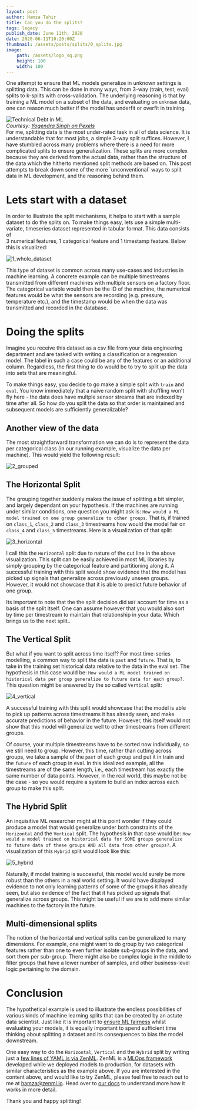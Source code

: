 ```yaml
---
layout: post
author: Hamza Tahir
title: Can you do the splits?
tags: legacy
publish_date: June 11th, 2020
date: 2020-06-11T10:20:00Z
thumbnail: /assets/posts/splits/0_splits.jpg
image:
    path: /assets/logo_sq.png
    height: 100
    width: 100
---
```

One attempt to ensure that ML models generalize in unknown settings is splitting data. This can be done in many ways, 
from 3-way (train, test, eval) 
splits to k-splits with cross-validation. The underlying reasoning is that by training a ML model 
on a subset of the data, and evaluating on `unknown` data, one can reason much better if the model has underfit or overfit in training.

<div class="row justify-content-center">
    <div class="col-md-4">
        <div class="text-center"><img class="" src="/assets/posts/splits/0_splits.jpg" alt="Technical Debt in ML"></div>
    </div>
</div>
<div class="row justify-content-center">
<em>Courtesy: <a href="https://www.pexels.com/photo/man-doing-yoga-1701207/">Yogendra Singh on Pexels</a> </em>
</div>
For me, splitting data is the most under-rated task in all of data science. It is understandable that for most jobs,
a simple 3-way split suffices. However, I have stumbled across many problems where there is a 
need for more complicated splits to ensure generalization. These splits are more complex because they are derived 
from the actual data, rather than the structure of the data which the hitherto mentioned split methods are based on. 
This post attempts to break down some of the more `unconventional` ways to split data in ML development, and the 
reasoning behind them.

# Lets start with a dataset
In order to illustrate the split mechanisms, it helps to start with a sample dataset to do the splits on. 
To make things easy, lets use a simple multi-variate, timeseries dataset represented in tabular format. This data consists of  
3 numerical features, 1 categorical feature and 1 timestamp feature. Below this is visualized:

![1_whole_dataset](/assets/posts/splits/1_whole_dataset.png)

This type of dataset is common across many use-cases and industries in machine learning. A concrete example can be multiple 
timestreams transmitted from different machines with multiple sensors on a factory floor. The categorical variable would then 
be the ID of the machine, the numerical features would be what the sensors are recording (e.g. pressure, temperature etc.), and 
the timestamp would be when the data was transmitted and recorded in the database.

# Doing the splits
Imagine you receive this dataset as a csv file from your data engineering department and are tasked with writing a classification 
or a regression model. The label in such a case could be any of the features or an additional column. Regardless, the first thing to 
do would be to try to split up the data into sets that are meaningful. 

To make things easy, you decide to go make a simple split with `train` and `eval`. You know immediately that a naive random split with 
shuffling won't fly here - the data does have multple sensor streams that are indexed by time after all. So how do you split the data so that order 
is maintained and subsequent models are sufficiently generalizable? 

## Another view of the data
The most straightforward transformation we can do is to represent the data per categorical class (in our running example, visualize the data 
per machine). This would yield the following result:

![2_grouped](/assets/posts/splits/2_grouped.png)

## The Horizontal Split
The grouping together suddenly makes the issue of splitting a bit simpler, and largely dependant on your hypothesis. If the machines are running under 
similar conditions, one question you might ask is: `How would a ML model trained on one group generalize to other groups`. That is, if trained on 
`class_1`, `class_2` and `class_3` timestreams how would the model fair on `class_4` and `class_5` timestreams. Here is a visualization of that split:

![3_horizontal](/assets/posts/splits/3_horizontal.png)

I call this the `Horizontal` split due to nature of the cut line in the above visualization. This split can be easily achieved in most ML libraries by 
simply grouping by the categorical feature and partitioning along it. A successful training with this split would show evidence that the model has 
picked up signals that generalize across previously unseen groups. However, it would not showcase that it is able to predict future behavior of one 
group.

Its important to note that the the split decision did `NOT` account for time as a basis of the 
split itself. One can assume however that you would also sort by time per timestream to maintain that relationship in your 
data. Which brings us to the next split..

## The Vertical Split
But what if you want to split across time itself? For most time-series modelling, a common way to split the data is `past` and `future`. That is, to 
take in the training set historical data relative to the data in the eval set. The hypothesis in this case would be: `How would a ML model trained on 
historical data per group generalize to future data for each group?`. This question might be answered by the so called `Vertical` split:

![4_vertical](/assets/posts/splits/4_vertical.png)

A successful training with this split would showcase that the model is able to pick up patterns across timestreams it has already seen, and make accurate 
predictions of behavior in the future. However, this itself would not show that this model will generalize well to other timestreams from different groups.

Of course, your multiple timestreams have to be sorted now individually, so we still need to group. However, this time, rather than cutting across 
groups, we take a sample of the `past` of each group and put it in train and the `future` of each group in eval. In this idealized example, all the 
timestreams are of the same length, i.e., each timestream has exactly the same number of data points. However, in the real world, this maybe not be the 
case - so you would require a system to build an index across each group to make this split.

## The Hybrid Split
An inquisitive ML researcher might at this point wonder if they could produce a model that would generalize under both constraints of the 
`Horizontal` and the `Vertical` split. The hypothesis in that case would be: `How would a model trained on historical data for SOME groups generalize 
to future data of these groups AND all data from other groups?`.  A visualization of this `Hybrid` split would look like this:

![5_hybrid](/assets/posts/splits/5_hybrid.png)

Naturally, if model training is successful, this model would surely be more robust than the others in a real world setting. It 
would have displayed evidence to not only learning patterns of some of the groups it has already seen, but also evidence of the fact that it has picked 
up signals that generalize across groups. This might be useful if we are to add more similar machines to the factory in the future.

## Multi-dimensional splits
The notion of the horizontal and vertical splits can be generalized to many dimensions. For example, one might want to do group by two categorical features 
rather than one to even further isolate sub-groups in the data, and sort them per sub-group. There might also be complex logic in the middle to filter
groups that have a lower number of samples, and other business-level logic pertaining to the domain.

# Conclusion
The hypothetical example is used to illustrate the endless possibilities of various kinds of machine learning splits that can be created by 
an astute data scientist. Just like it is important to [ensure ML fairness](https://developers.google.com/machine-learning/fairness-overview) 
whilst evaluating your models, it is equally important to spend sufficient time thinking about splitting a dataset and its consequences to bias 
the model downstream.

One easy way to do the `Horizontal`, `Vertical` and the `Hybrid` split by writing just a [few lines of YAML is via ZenML](https://docs.zenml.io/docs/developer_guide/pipelines_config_yaml#main-key-split). 
ZenML is a [MLOps framework](https://zenml.io) developed while we deployed models to production, 
for datasets with similar characteristics as the example above. If you are interested in the content above, and would like to try ZenML, 
please feel free to reach out to me at [hamza@zenml.io](mailto:hamza@zenml.io).
Head over to [our docs](https://docs.zenml.io) to understand more how it works in more detail.

Thank you and happy splitting!